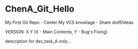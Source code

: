 # ChenA_Git_Hello
My First Git Repo - Center My VCS knowlage - Share stuff/Ideas 

VERSION:	X.Y	(X - Main Contents,		Y - Bug's Fixing)

description for dev_task_A only...
